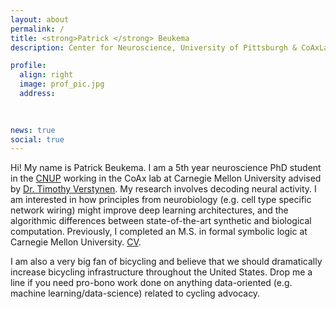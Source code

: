 ```yaml
---
layout: about
permalink: /
title: <strong>Patrick </strong> Beukema
description: Center for Neuroscience, University of Pittsburgh & CoAxLab, Carnegie Mellon University

profile:
  align: right
  image: prof_pic.jpg
  address: 
   
    

news: true
social: true
---
```


Hi! My name is Patrick Beukema. I am a 5th year neuroscience PhD student in the [CNUP](http://cnup.neurobio.pitt.edu) working in the CoAx lab at Carnegie Mellon University advised by [Dr. Timothy Verstynen](http://www.psy.cmu.edu/~coaxlab/). My research involves decoding neural activity. I am interested in how principles from neurobiology (e.g. cell type specific network wiring) might improve deep learning architectures, and the algorithmic differences between state-of-the-art synthetic and biological computation. Previously, I completed an M.S. in formal symbolic logic at Carnegie Mellon University. [CV](http://www.psy.cmu.edu/~coaxlab/resumes/beukema.pdf). 

I am also a very big fan of bicycling and believe that we should dramatically increase bicycling infrastructure throughout the United States. Drop me a line if you need pro-bono work done on anything data-oriented (e.g. machine learning/data-science) related to cycling advocacy.  

